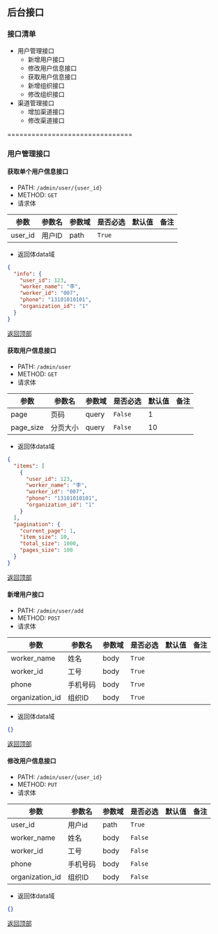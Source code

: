 ## 后台接口

### 接口清单
- 用户管理接口
  - 新增用户接口
  - 修改用户信息接口
  - 获取用户信息接口
  - 新增组织接口
  - 修改组织接口
- 渠道管理接口
  - 增加渠道接口
  - 修改渠道接口
	
===============================

### 用户管理接口 

#### 获取单个用户信息接口
* PATH: `/admin/user/{user_id}`
* METHOD: `GET`
* 请求体

| 参数 | 参数名 |参数域| 是否必选 | 默认值 | 备注 | 
| ----- | ----- | ----- | ----- | ----- | ----- |
|user_id| 用户ID | path | `True` |||

* 返回体data域
```json
{
  "info": {
    "user_id": 123,
    "worker_name": "李",
    "worker_id": "007",
    "phone": "13101010101",
    "organization_id": "1"
  }
}
```
 [返回顶部](#接口清单)
 
#### 获取用户信息接口
* PATH: `/admin/user`
* METHOD: `GET`
* 请求体

| 参数 | 参数名 |参数域| 是否必选 | 默认值 | 备注 | 
| ----- | ----- | ----- | ----- | ----- | ----- |
|page| 页码 | query | `False` |1||
|page_size| 分页大小 | query | `False` |10||

* 返回体data域
```json
{
  "items": [
    {
      "user_id": 123,
      "worker_name": "李",
      "worker_id": "007",
      "phone": "13101010101",
      "organization_id": "1"
    }
  ],
  "pagination": {
    "current_page": 1,
    "item_size": 10,
    "total_size": 1000,
    "pages_size": 100
  }
}
```
 [返回顶部](#接口清单)
 
#### 新增用户接口
* PATH: `/admin/user/add`
* METHOD: `POST`
* 请求体

| 参数 | 参数名 |参数域| 是否必选 | 默认值 | 备注 | 
| ----- | ----- | ----- | ----- | ----- | ----- |
|worker_name| 姓名 | body | `True` |||
|worker_id| 工号 | body | `True` |||
|phone| 手机号码 | body | `True` |||
|organization_id| 组织ID | body | `True` |||

* 返回体data域
```json
{}
```
 [返回顶部](#接口清单)
 
#### 修改用户信息接口
* PATH: `/admin/user/{user_id}`
* METHOD: `PUT`
* 请求体

| 参数 | 参数名 |参数域| 是否必选 | 默认值 | 备注 | 
| ----- | ----- | ----- | ----- | ----- | ----- |
|user_id| 用户id | path | `True` |||
|worker_name| 姓名 | body | `False` |||
|worker_id| 工号 | body | `False` |||
|phone| 手机号码 | body | `False` |||
|organization_id| 组织ID | body | `False` |||

* 返回体data域
```json
{}
```
 [返回顶部](#接口清单)
